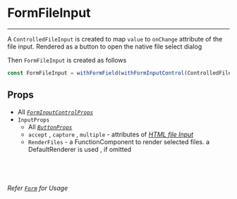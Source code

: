 # FormFileInput

---

A `ControlledFileInput` is created to map `value` to `onChange` attribute of the file input. Rendered as a button to open the native file select dialog

Then `FormFileInput` is created as follows

```ts
const FormFileInput = withFormField(withFormInputControl(ControlledFileInput));
```

## Props

- All [_`FormInputControlProps`_](../input-control)
- `InputProps`
  - All [_`ButtonProps`_](https://mui.com/api/button/#props)
  - `accept` , `capture` , `multiple` - attributes of [_HTML file Input_](https://developer.mozilla.org/en-US/docs/Web/HTML/Element/input/file)
  - `RenderFiles` - a FunctionComponent to render selected files. a DefaultRenderer is used , if omitted

## &nbsp;

_Refer [`Form`](../../form) for Usage_
